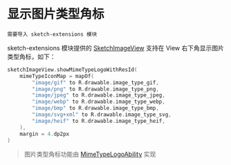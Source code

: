 # 显示图片类型角标

`需要导入 sketch-extensions 模块`

sketch-extensions 模块提供的 [SketchImageView] 支持在 View 右下角显示图片类型角标，如下：

```kotlin
sketchImageView.showMimeTypeLogoWithResId(
    mimeTypeIconMap = mapOf(
        "image/gif" to R.drawable.image_type_gif,
        "image/png" to R.drawable.image_type_png,
        "image/jpeg" to R.drawable.image_type_jpeg,
        "image/webp" to R.drawable.image_type_webp,
        "image/bmp" to R.drawable.image_type_bmp,
        "image/svg+xml" to R.drawable.image_type_svg,
        "image/heif" to R.drawable.image_type_heif,
    ),
    margin = 4.dp2px
)
```

> 图片类型角标功能由 [MimeTypeLogoAbility] 实现

[SketchImageView]: ../../sketch-extensions/src/main/java/com/github/panpf/sketch/SketchImageView.kt

[MimeTypeLogoAbility]: ../../sketch-extensions/src/main/java/com/github/panpf/sketch/viewability/MimeTypeLogoAbility.kt